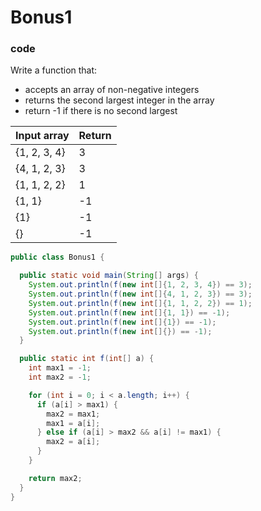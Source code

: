 # Bonus1

### code

Write a function that:
* accepts an array of non-negative integers
* returns the second largest integer in the array
* return -1 if there is no second largest

| Input array | Return |
|:-------------|:-------------|
| {1, 2, 3, 4} | 3 |
| {4, 1, 2, 3} | 3 |
| {1, 1, 2, 2} | 1 |
| {1, 1} | -1 |
| {1} | -1 |
| {} | -1 |

```java
public class Bonus1 {

  public static void main(String[] args) {
    System.out.println(f(new int[]{1, 2, 3, 4}) == 3);
    System.out.println(f(new int[]{4, 1, 2, 3}) == 3);
    System.out.println(f(new int[]{1, 1, 2, 2}) == 1);
    System.out.println(f(new int[]{1, 1}) == -1);
    System.out.println(f(new int[]{1}) == -1);
    System.out.println(f(new int[]{}) == -1);
  }

  public static int f(int[] a) {
    int max1 = -1;
    int max2 = -1;

    for (int i = 0; i < a.length; i++) {
      if (a[i] > max1) {
        max2 = max1;
        max1 = a[i];
      } else if (a[i] > max2 && a[i] != max1) {
        max2 = a[i];
      }
    }

    return max2;
  }
}
```
